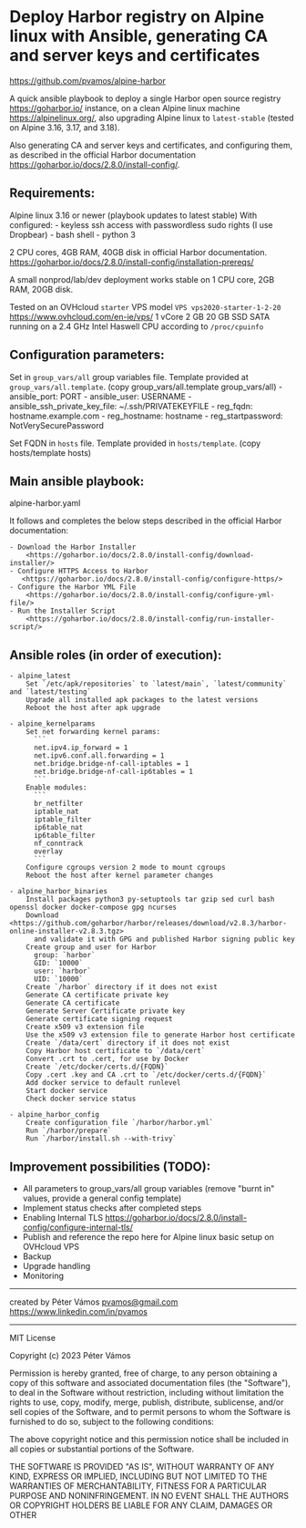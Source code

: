 # Deploy Harbor registry on Alpine linux with Ansible, generating CA and server keys and certificates
 

<https://github.com/pvamos/alpine-harbor>

A quick ansible playbook to deploy a single Harbor open source registry <https://goharbor.io/> instance,
on a clean Alpine linux machine <https://alpinelinux.org/>,
also upgrading Alpine linux to `latest-stable` (tested on Alpine 3.16, 3.17, and 3.18).

Also generating CA and server keys and certificates, and configuring them,
as described in the official Harbor documentation <https://goharbor.io/docs/2.8.0/install-config/>.

## Requirements:

  Alpine linux 3.16 or newer (playbook updates to latest stable)
    With configured:
      - keyless ssh access with passwordless sudo rights (I use Dropbear)
      - bash shell
      - python 3

  2 CPU cores, 4GB RAM, 40GB disk in official Harbor documentation.
  <https://goharbor.io/docs/2.8.0/install-config/installation-prereqs/>

  A small nonprod/lab/dev deployment works stable on 1 CPU core, 2GB RAM, 20GB disk.

  Tested on an OVHcloud `starter` VPS model `VPS vps2020-starter-1-2-20` <https://www.ovhcloud.com/en-ie/vps/>
    1 vCore
    2 GB
    20 GB SSD SATA
    running on a 2.4 GHz Intel Haswell CPU according to `/proc/cpuinfo`


## Configuration parameters:

   Set in `group_vars/all` group variables file. Template provided at `group_vars/all.template`. (copy group_vars/all.template group_vars/all)
     - ansible_port: PORT
     - ansible_user: USERNAME
     - ansible_ssh_private_key_file: ~/.ssh/PRIVATEKEYFILE
     - reg_fqdn: hostname.example.com
     - reg_hostname: hostname
     - reg_startpassword: NotVerySecurePassword

   Set FQDN in `hosts` file. Template provided in `hosts/template`. (copy hosts/template hosts)

## Main ansible playbook:

  alpine-harbor.yaml

  It follows and completes the below steps described in the official Harbor documentation:

    - Download the Harbor Installer
        <https://goharbor.io/docs/2.8.0/install-config/download-installer/>
    - Configure HTTPS Access to Harbor
       <https://goharbor.io/docs/2.8.0/install-config/configure-https/>
    - Configure the Harbor YML File
        <https://goharbor.io/docs/2.8.0/install-config/configure-yml-file/>
    - Run the Installer Script
        <https://goharbor.io/docs/2.8.0/install-config/run-installer-script/>


## Ansible roles (in order of execution):

    - alpine_latest
        Set `/etc/apk/repositories` to `latest/main`, `latest/community` and `latest/testing`
        Upgrade all installed apk packages to the latest versions
        Reboot the host after apk upgrade

    - alpine_kernelparams
        Set net forwarding kernel params:
          ```
          net.ipv4.ip_forward = 1
          net.ipv6.conf.all.forwarding = 1
          net.bridge.bridge-nf-call-iptables = 1
          net.bridge.bridge-nf-call-ip6tables = 1
          ```
        Enable modules:
          ```
          br_netfilter
          iptable_nat
          iptable_filter
          ip6table_nat
          ip6table_filter
          nf_conntrack
          overlay
          ```
        Configure cgroups version 2 mode to mount cgroups
        Reboot the host after kernel parameter changes

    - alpine_harbor_binaries
        Install packages python3 py-setuptools tar gzip sed curl bash openssl docker docker-compose gpg ncurses
        Download <https://github.com/goharbor/harbor/releases/download/v2.8.3/harbor-online-installer-v2.8.3.tgz>
          and validate it with GPG and published Harbor signing public key
        Create group and user for Harbor
          group: `harbor`
          GID: `10000`
          user: `harbor`
          UID: `10000`
        Create `/harbor` directory if it does not exist
        Generate CA certificate private key
        Generate CA certificate
        Generate Server Certificate private key
        Generate certificate signing request
        Create x509 v3 extension file
        Use the x509 v3 extension file to generate Harbor host certificate
        Create `/data/cert` directory if it does not exist
        Copy Harbor host certificate to `/data/cert`
        Convert .crt to .cert, for use by Docker
        Create `/etc/docker/certs.d/{FQDN}`
        Copy .cert .key and CA .crt to `/etc/docker/certs.d/{FQDN}`
        Add docker service to default runlevel
        Start docker service
        Check docker service status

    - alpine_harbor_config
        Create configuration file `/harbor/harbor.yml`
        Run `/harbor/prepare`
        Run `/harbor/install.sh --with-trivy`


## Improvement possibilities (TODO):

  - All parameters to group_vars/all group variables (remove "burnt in" values, provide a general config template)
  - Implement status checks after completed steps
  - Enabling Internal TLS
      <https://goharbor.io/docs/2.8.0/install-config/configure-internal-tls/>
  - Publish and reference the repo here for Alpine linux basic setup on OVHcloud VPS
  - Backup
  - Upgrade handling
  - Monitoring


---

created by Péter Vámos pvamos@gmail.com <https://www.linkedin.com/in/pvamos>

---

MIT License

Copyright (c) 2023 Péter Vámos

Permission is hereby granted, free of charge, to any person obtaining a copy
of this software and associated documentation files (the "Software"), to deal
in the Software without restriction, including without limitation the rights
to use, copy, modify, merge, publish, distribute, sublicense, and/or sell
copies of the Software, and to permit persons to whom the Software is
furnished to do so, subject to the following conditions:

The above copyright notice and this permission notice shall be included in all
copies or substantial portions of the Software.

THE SOFTWARE IS PROVIDED "AS IS", WITHOUT WARRANTY OF ANY KIND, EXPRESS OR
IMPLIED, INCLUDING BUT NOT LIMITED TO THE WARRANTIES OF MERCHANTABILITY,
FITNESS FOR A PARTICULAR PURPOSE AND NONINFRINGEMENT. IN NO EVENT SHALL THE
AUTHORS OR COPYRIGHT HOLDERS BE LIABLE FOR ANY CLAIM, DAMAGES OR OTHER
